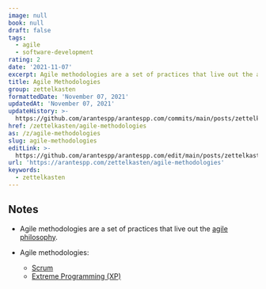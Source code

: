 ```yaml
---
image: null
book: null
draft: false
tags:
  - agile
  - software-development
rating: 2
date: '2021-11-07'
excerpt: Agile methodologies are a set of practices that live out the agile philosophy.
title: Agile Methodologies
group: zettelkasten
formattedDate: 'November 07, 2021'
updatedAt: 'November 07, 2021'
updateHistory: >-
  https://github.com/arantespp/arantespp.com/commits/main/posts/zettelkasten/agile-methodologies.md
href: /zettelkasten/agile-methodologies
as: /z/agile-methodologies
slug: agile-methodologies
editLink: >-
  https://github.com/arantespp/arantespp.com/edit/main/posts/zettelkasten/agile-methodologies.md
url: 'https://arantespp.com/zettelkasten/agile-methodologies'
keywords:
  - zettelkasten
---
```


## Notes

- Agile methodologies are a set of practices that live out the [agile philosophy](/z/agile).

- Agile methodologies:
  - [Scrum](/z/scrum)
  - [Extreme Programming (XP)](/z/extreme-programming)
